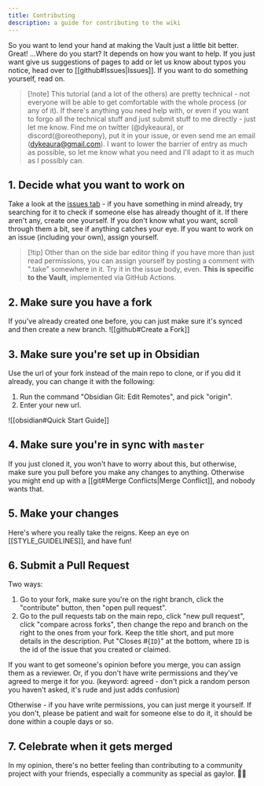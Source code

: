 ```yaml
---
title: Contributing
description: a guide for contributing to the wiki
---
```

So you want to lend your hand at making the Vault just a little bit better. Great! ...Where do you start? It depends on how you want to help. If you just want give us suggestions of pages to add or let us know about typos you notice, head over to [[github#Issues|Issues]]. If you want to do something yourself, read on. 
>[!note] This tutorial (and a lot of the others) are pretty technical - not everyone will be able to get comfortable with the whole process (or any of it). If there's anything you need help with, or even if you want to forgo all the technical stuff and just submit stuff to me directly - just let me know. Find me on twitter (@dykeaura), or discord(@oreothepony), put it in your issue, or even send me an email (dykeaura@gmail.com). I want to lower the barrier of entry as much as possible, so let me know what you need and I'll adapt to it as much as I possibly can.
## 1. Decide what you want to work on
Take a look at the [issues tab](https://github.com/gaylor-wiki/gaylor-vault/issues) - if you have something in mind already, try searching for it to check if someone else has already thought of it. If there aren't any, create one yourself. If you don't know what you want, scroll through them a bit, see if anything catches your eye. If you want to work on an issue (including your own), assign yourself. 
>[!tip] Other than on the side bar editor thing if you have more than just read permissions, you can assign yourself by posting a comment with ".take" somewhere in it. Try it in the issue body, even. **This is specific to the Vault**, implemented via GitHub Actions.

## 2. Make sure you have a fork
If you've already created one before, you can just make sure it's synced and then create a new branch.
![[github#Create a Fork]]

## 3. Make sure you're set up in Obsidian
Use the url of your fork instead of the main repo to clone, or if you did it already, you can change it with the following:
1. Run the command "Obsidian Git: Edit Remotes", and pick "origin".
2. Enter your new url.

![[obsidian#Quick Start Guide]]

## 4. Make sure you're in sync with `master`
If you just cloned it, you won't have to worry about this, but otherwise, make sure you pull before you make any changes to anything. Otherwise you might end up with a [[git#Merge Conflicts|Merge Conflict]], and nobody wants that.

## 5. Make your changes
Here's where you really take the reigns. Keep an eye on [[STYLE_GUIDELINES]], and have fun!

## 6. Submit a Pull Request
Two ways:
1. Go to your fork, make sure you're on the right branch, click the "contribute" button, then "open pull request".
2. Go to the pull requests tab on the main repo, click "new pull request", click "compare across forks", then change the repo and branch on the right to the ones from your fork.
Keep the title short, and put more details in the description. Put "Closes #{`ID`}" at the bottom, where `ID` is the id of the issue that you created or claimed.

If you want to get someone's opinion before you merge, you can assign them as a reviewer. Or, if you don't have write permissions and they've agreed to merge it for you. (keyword: agreed - don't pick a random person you haven't asked, it's rude and just adds confusion)

Otherwise - if you have write permissions, you can just merge it yourself. If you don't, please be patient and wait for someone else to do it, it should be done within a couple days or so.

## 7. Celebrate when it gets merged
In my opinion, there's no better feeling than contributing to a community project with your friends, especially a community as special as gaylor. 🥳🎉